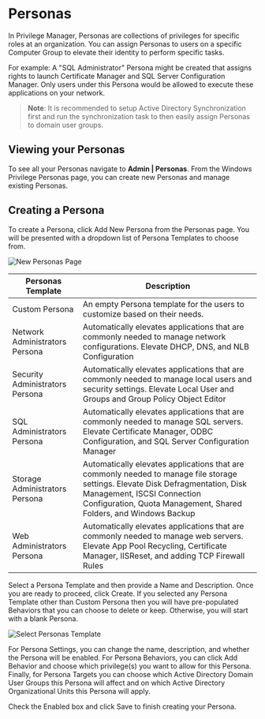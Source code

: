 [title]: # (Personas)
[tags]: # (overview)
[priority]: # (11)
# Personas

In Privilege Manager, Personas are collections of privileges for specific roles at an organization. You can assign Personas to users on a specific Computer Group to elevate their identity to perform specific tasks.

For example: A "SQL Administrator" Persona might be created that assigns rights to launch Certificate Manager and SQL Server Configuration Manager. Only users under this Persona would be allowed to execute these applications on your network.

>**Note**:
>It is recommended to setup Active Directory Synchronization first and run the synchronization task to then easily assign Personas to domain user groups.

## Viewing your Personas

To see all your Personas navigate to __Admin | Personas__. From the Windows Privilege Personas page, you can create new Personas and manage existing Personas.

## Creating a Persona

To create a Persona, click Add New Persona from the Personas page. You will be presented with a dropdown list of Persona Templates to choose from.

![New Personas Page](images/personas/new_persona.png)

| Personas Template | Description |
| ----- | ----- |
| Custom Persona | An empty Persona template for the users to customize based on their needs. |
| Network Administrators Persona | Automatically elevates applications that are commonly needed to manage network configurations. Elevate DHCP, DNS, and NLB Configuration |
| Security Administrators Persona | Automatically elevates applications that are commonly needed to manage local users and security settings. Elevate Local User and Groups and Group Policy Object Editor |
| SQL Administrators Persona | Automatically elevates applications that are commonly needed to manage SQL servers. Elevate Certificate Manager, ODBC Configuration, and SQL Server Configuration Manager |
| Storage Administrators Persona | Automatically elevates applications that are commonly needed to manage file storage settings. Elevate Disk Defragmentation, Disk Management, ISCSI Connection Configuration, Quota Management, Shared Folders, and Windows Backup |
| Web Administrators Persona | Automatically elevates applications that are commonly needed to manage web servers. Elevate App Pool Recycling, Certificate Manager, IISReset, and adding TCP Firewall Rules |

Select a Persona Template and then provide a Name and Description. Once you are ready to proceed, click Create. If you selected any Persona Template other than Custom Persona then you will have pre-populated Behaviors that you can choose to delete or keep. Otherwise, you will start with a blank Persona.

![Select Personas Template](images/personas/new_persona_template.png)

For Persona Settings, you can change the name, description, and whether the Persona will be enabled. For Persona Behaviors, you can click Add Behavior and choose which privilege(s) you want to allow for this Persona. Finally, for Persona Targets you can choose which Active Directory Domain User Groups this Persona will affect and on which Active Directory Organizational Units this Persona will apply.

Check the Enabled box and click Save to finish creating your Persona.
